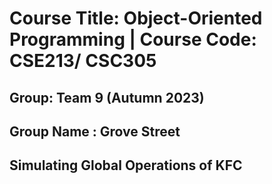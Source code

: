 # Course Title: Object-Oriented Programming | Course Code: CSE213/ CSC305 
## Group: Team 9 (Autumn 2023)
## Group Name : Grove Street
## Simulating Global Operations of KFC <br/>

